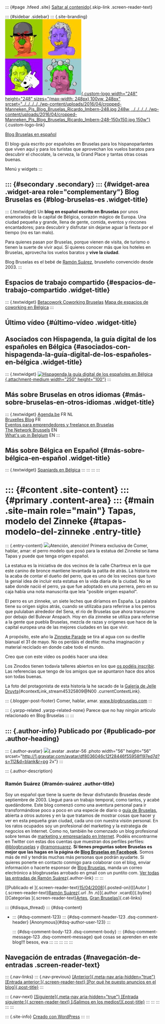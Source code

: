 ::: {#page .hfeed .site}
[Saltar al
contenido](../../../../../index.html?p=124#content){.skip-link
.screen-reader-text}

::: {#sidebar .sidebar}
::: {.site-branding}
[![](../../../../../wp-content/uploads/2016/04/cropped-Manneken_Pis_Blog_Bruselas_Ricardo_Imbern-248.jpg){.custom-logo
width="248" height="248" sizes="(max-width: 248px) 100vw, 248px"
srcset="../../../../../wp-content/uploads/2016/04/cropped-Manneken_Pis_Blog_Bruselas_Ricardo_Imbern-248.jpg 248w, ../../../../../wp-content/uploads/2016/04/cropped-Manneken_Pis_Blog_Bruselas_Ricardo_Imbern-248-150x150.jpg 150w"}](../../../../../index.html){.custom-logo-link}

[Blog Bruselas en español](../../../../../index.html)

El blog-guía escrito por españoles en Bruselas para los hispanoparlantes
que viven aquí y para los turistas que aprovechan los vuelos baratos
para descubrir el chocolate, la cerveza, la Grand Place y tantas otras
cosas buenas.

Menú y widgets
:::

::: {#secondary .secondary}
::: {#widget-area .widget-area role="complementary"}
Blog Bruselas es {#blog-bruselas-es .widget-title}
----------------

::: {.textwidget}
Un **blog en español escrito en Bruselas** por unos enamorados de la
capital de Bélgica, corazón mágico de Europa. Una ciudad pequeña y
grande, llena de gente, comida, eventos y rincones encantadores; para
descubrir y disfrutar sin dejarse aguar la fiesta por el tiempo (no es
tan malo).

Para quienes pasan por Bruselas, porque vienen de visita, de turismo o
tienen la suerte de vivir aquí. Sí quieres conocer más que los hoteles
en Bruselas, aprovecha los vuelos baratos y **vive la ciudad**.

Blog Bruselas es el bebé de [Ramón Suárez](http://www.ramonsuarez.com),
bruseleño convencido desde 2003.
:::

Espacios de trabajo compartido {#espacios-de-trabajo-compartido .widget-title}
------------------------------

::: {.textwidget}
[Betacowork Coworking Bruselas](http://www.betacowork.com) [Mapa de
espacios de coworking en Bélgica](http://coworkingbelgium.com)
:::

Último vídeo {#último-vídeo .widget-title}
------------

Asociados con Hispagenda, la guía digital de los españoles en Bélgica {#asociados-con-hispagenda-la-guía-digital-de-los-españoles-en-bélgica .widget-title}
---------------------------------------------------------------------

::: {.textwidget}
[![Hispagenda,la guía digital de los españoles en
Bélgica](../../../../../wp-content/uploads/2010/04/Hispagenda-250px.gif "Hispagenda, la guía digital de los españoles en Bélgica"){.attachment-medium
width="250" height="100"}](http://www.hispagenda.com)
:::

Más sobre Bruselas en otros idiomas {#más-sobre-bruselas-en-otros-idiomas .widget-title}
-----------------------------------

::: {.textwidget}
[Agenda.be](http://www.agenda.be) FR NL\
[Bruxelles Blog](http://www.bxlblog.be/) FR\
[Eventos para emprendedores y freelance en
Bruselas](http://www.betacowork.com/events/)\
[The Network
Brussels](http://groups.yahoo.com/group/TheNetworkBrussels/) EN\
[What\'s up in Belgium](http://www.whatsupin.be/) EN
:::

Más sobre Bélgica en Español {#más-sobre-bélgica-en-español .widget-title}
----------------------------

::: {.textwidget}
[Spaniards en Bélgica](http://www.spaniards.es/paises/belgica)
:::
:::
:::
:::

::: {#content .site-content}
::: {#primary .content-area}
::: {#main .site-main role="main"}
Tapas, modelo del Zinneke {#tapas-modelo-del-zinneke .entry-title}
=========================

::: {.entry-content}
[![](http://farm1.static.flickr.com/169/412997482_b57a94499f.jpg?v=0)](http://farm1.static.flickr.com/169/412997482_b57a94499f.jpg?v=0)¡Atención,
atención! Primera exclusiva de Comer, hablar, amar: el perro modelo que
posó para la estatua del Zinneke se llama Tapas y puede que tenga origen
español.

La estatua es la iniciativa de dos vecinos de la calle Chartreux en la
que este canino de bronce mantiene levantada la patita de atrás. La
historia me la acaba de contar el dueño del perro, que es uno de los
vecinos que tuvo la genial idea de incluir esta estatua en la vida
diaria de la ciudad. No se sabe donde nació el perro, ya que fue
adoptado en una perrera, pero en su caja había una nota manuscrita que
leía "posible origen español".

El perro es un zinneke, un siete leches que diríamos en España. La
palabra tiene su origen siglos atrás, cuando se utilizaba para referirse
a los perros que pululaban alrededor del Sena, el río de Bruselas que
ahora transcurre por debajo del Bulevar Anspach. Hoy en día zinneke se
utiliza para referirse a la gente que puebla Bruselas, mezcla de razas y
orígenes que hace de la capital europea una de las mejores ciudades en
las que vivir.

A propósito, este año la [Zinneke Parade](http://zinneke.org/2008/) se
tira al agua con su desfile bianual el 31 de mayo. No os perdáis el
desfile: mucha imaginación y material reciclado en donde cabe todo el
mundo.

Creo que con este vídeo os podéis hacer una idea:

Los Zinodos tienen todavía talleres abiertos en los que [os podéis
inscribir](http://zinneke.org/2008/parade/workshops/). Las referencias
que tengo de los amigos que se apuntaron hace dos años son todas buenas.

La foto del protagonista de esta historia la he sacado de la [Galería de
Jelle
Druyts](http://www.flickr.com/photos/jelledruyts/){#contextLink_stream45325809@N00
.currentContextLink}.

::: {.blogger-post-footer}
Comer, hablar, amar. www.blogbruselas.com
:::

::: {.yarpp-related .yarpp-related-none}
Parece que no hay ningún artículo relacionado en Blog Bruselas
:::
:::

::: {.author-info}
Publicado por {#publicado-por .author-heading}
-------------

::: {.author-avatar}
![](http://1.gravatar.com/avatar/df8036046c12f28446f55958f197ed7d?s=56&d=blank&r=pg){.avatar
.avatar-56 .photo width="56" height="56"
srcset="http://1.gravatar.com/avatar/df8036046c12f28446f55958f197ed7d?s=112&d=blank&r=pg 2x"}
:::

::: {.author-description}
### Ramón Suárez {#ramón-suárez .author-title}

Soy un español que tiene la suerte de llevar disfrutando Bruselas desde
septiembre de 2003. Llegué para un trabajo temporal, como tantos, y
acabé quedándome. Este blog comenzó como una aventura personal para ir
transformándose poco a poco en una especie de diario o [guía de
Bruselas](../../../../../index.html), abierta a otros autores y en la
que tratamos de mostrar cosas que hacer y ver en esta pequeña gran
ciudad, cada uno con nuestra visión personal. En los ratos ocupados soy
un profesional del marketing y la estrategia de negocios en Internet.
Como no, también he comenzado un blog profesional sobre temas de
[marketing y empresariado en Internet](http://ramonsuarez.com). Podéis
encontrarme en Twitter con estas dos cuentas que muestran dos perfiles
perfiles: [\@blogbruselas](http://twitter.com/blogbruselas) y
[\@ramonsuarez](http://twitter.com/ramonsuarez). **Sí tienes preguntas
sobre Bruselas es mejor que las hagas en la página de [Blog Bruselas en
Facebook](http://www.facebook.com/blogbruselas)**. Somos más de mil y
tendrás muchas más personas que podrán ayudarte. Si quieres ponerte en
contacto conmigo para colaborar con el blog, enviar información o
hacerte esponsor de [Blog Bruselas](../../../../../index.html), manda un
correo electrónico a blogbruselas arrobado en gmail con un puntito com.
[Ver todas las entradas de Ramón
Suárez](../../../../2010/04/30/index.html?author=2){.author-link}
:::
:::

[[Publicado el
]{.screen-reader-text}[15/04/2008](../../../../../index.html?p=124)]{.posted-on}[[[Autor
]{.screen-reader-text}[Ramón
Suárez](../../../../2010/04/30/index.html?author=2){.url .fn
.n}]{.author .vcard}]{.byline}[[Categorías
]{.screen-reader-text}[Artes](../../../../category/artes/index.html),
[Gran
Bruselas](../../../../category/gran-bruselas/index.html)]{.cat-links}

::: {#disqus_thread}
::: {#dsq-content}
-   ::: {#dsq-comment-123}
    ::: {#dsq-comment-header-123 .dsq-comment-header}
    [Anonymous]{#dsq-author-user-123}
    :::

    ::: {#dsq-comment-body-123 .dsq-comment-body}
    ::: {#dsq-comment-message-123 .dsq-comment-message}
    qué cosas se aprenden en este blog!!! besos, eva
    :::
    :::
    :::
:::
:::

Navegación de entradas {#navegación-de-entradas .screen-reader-text}
----------------------

::: {.nav-links}
::: {.nav-previous}
[[Anterior]{.meta-nav aria-hidden="true"} [Entrada
anterior:]{.screen-reader-text} [Por qué he puesto anuncios en el
blog]{.post-title}](../../../../../index.html?p=123)
:::

::: {.nav-next}
[[Siguiente]{.meta-nav aria-hidden="true"} [Entrada
siguiente:]{.screen-reader-text} [¡Salimos en los
medios!]{.post-title}](../../../../../index.html?p=125)
:::
:::
:::
:::
:::

::: {.site-info}
[Creado con WordPress](https://es.wordpress.org/)
:::
:::
